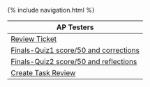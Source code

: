{% include navigation.html %}

| AP Testers | 
| ------------- |
| [Review Ticket](https://github.com/Gennalynb123/Individual-Algorithmic-Project/issues/7) |  
| [Finals-Quiz1 score/50 and corrections](https://gennalynb123.github.io/Individual-Algorithmic-Project/quiz1) | 
| [Finals-Quiz2 score/50 and reflections](https://gennalynb123.github.io/Individual-Algorithmic-Project/quiz2) | 
| [Create Task Review](https://github.com/Gennalynb123/Individual-Algorithmic-Project/issues/6) |